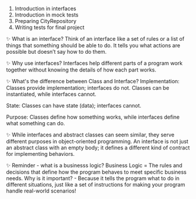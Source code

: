 1. Introduction in interfaces
2. Introduction in mock tests
3. Preparing CityRepository
3. Writing tests for final project

✨ What is an interface?
Think of an interface like a set of rules or a list of things that something should be able to do. 
It tells you what actions are possible but doesn’t say how to do them.

✨ Why use interfaces?
Interfaces help different parts of a program work together without knowing the details of how each part works. 

✨ What's the difference between Class and Interface?
Implementation: Classes provide implementation; interfaces do not. Classes can be instantiated, while interfaces cannot.

State: Classes can have state (data); interfaces cannot.

Purpose: Classes define how something works, while interfaces define what something can do.

✨ 
While interfaces and abstract classes can seem similar, they serve different purposes in object-oriented programming. 
An interface is not just an abstract class with an empty body; it defines a different kind of contract for implementing behaviors.

✨ Reminder - what is a businesss logic?
Business Logic = The rules and decisions that define how the program behaves to meet specific business needs.
Why is it important? - Because it tells the program what to do in different situations, just like a set of instructions for making your program handle real-world scenarios!






